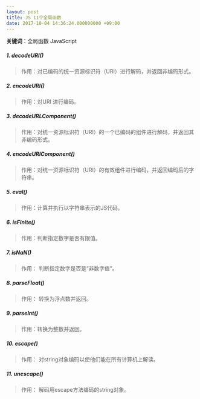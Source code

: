 ```yaml
---
layout: post
title: JS 11个全局函数
date: 2017-10-04 14:36:24.000000000 +09:00
---
```


**关键词**：全局函数 JavaScript
##### 1. decodeURI()
> 作用：对已编码的统一资源标识符（URI）进行解码，并返回非编码形式。

##### 2. encodeURI()
> 作用：对URI 进行编码。

##### 3. decodeURLComponent()
> 作用：对统一资源标识符（URI）的一个已编码的组件进行解码，并返回其非编码形式。

##### 4. encodeURIComponent()
> 作用：对统一资源标识符（URI）的有效组件进行编码，并返回编码后的字符串。

##### 5. eval()
> 作用：计算并执行以字符串表示的JS代码。

##### 6. isFinite()
> 作用：判断指定数字是否有限值。

##### 7. isNaN()
> 作用： 判断指定数字是否是“非数字值”。

##### 8. parseFloat()
> 作用： 转换为浮点数并返回。

##### 9. parseInt()
> 作用：转换为整数并返回。

##### 10. escape()
> 作用： 对string对象编码以使他们能在所有计算机上解读。

##### 11. unescape()
> 作用： 解码用escape方法编码的string对象。
